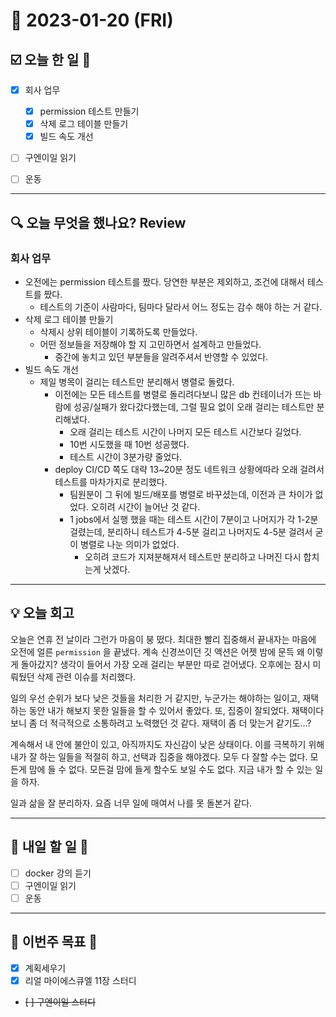 # 📆 2023-01-20 (FRI)

## ☑️ 오늘 한 일 📑

- [x] 회사 업무 
  - [x] permission 테스트 만들기
  - [x] 삭제 로그 테이블 만들기 
  - [x] 빌드 속도 개선
- [ ] 구엔이일 읽기
- [ ] 운동


***

## 🔍️ 오늘 무엇을 했나요? Review

### 회사 업무

- 오전에는 permission 테스트를 짰다. 당연한 부분은 제외하고, 조건에 대해서 테스트를 짰다. 
  - 테스트의 기준이 사람마다, 팀마다 달라서 어느 정도는 감수 해야 하는 거 같다. 
- 삭제 로그 테이블 만들기 
  - 삭제시 상위 테이블이 기록하도록 만들었다. 
  - 어떤 정보들을 저장해야 할 지 고민하면서 설계하고 만들었다. 
    - 중간에 놓치고 있던 부분들을 알려주셔서 반영할 수 있었다. 
- 빌드 속도 개선 
  - 제일 병목이 걸리는 테스트만 분리해서 병렬로 돌렸다. 
    - 이전에는 모든 테스트를 병렬로 돌리려다보니 많은 db 컨테이너가 뜨는 바람에 성공/실패가 왔다갔다했는데, 그럴 필요 없이 오래 걸리는 테스트만 분리해냈다. 
      - 오래 걸리는 테스트 시간이 나머지 모든 테스트 시간보다 길었다. 
      - 10번 시도했을 때 10번 성공했다. 
      - 테스트 시간이 3분가량 줄었다. 
    - deploy CI/CD 쪽도 대략 13~20분 정도 네트워크 상황에따라 오래 걸려서 테스트를 마차가지로 분리했다. 
      - 팀원분이 그 뒤에 빌드/배포를 병렬로 바꾸셨는데, 이전과 큰 차이가 없었다. 오히려 시간이 늘어난 것 같다. 
      - 1 jobs에서 실행 했을 때는 테스트 시간이 7분이고 나머지가 각 1-2분 걸렸는데, 분리하니 테스트가 4-5분 걸리고 나머지도 4-5분 걸려서 굳이 병렬로 나눈 의미가 없었다. 
        - 오히려 코드가 지져분해져서 테스트만 분리하고 나머진 다시 합치는게 낫겠다. 
        
***

## 💡 오늘 회고

오늘은 연휴 전 날이라 그런가 마음이 붕 떴다. 최대한 빨리 집중해서 끝내자는 마음에 오전에 얼른 `permission` 을 끝냈다. 
계속 신경쓰이던 깃 액션은 어젯 밤에 문득 왜 이렇게 돌아갔지? 생각이 들어서 가장 오래 걸리는 부분만 따로 걷어냈다. 
오후에는 잠시 미뤄뒀던 삭제 관련 이슈를 처리했다. 

일의 우선 순위가 보다 낮은 것들을 처리한 거 같지만, 누군가는 해야하는 일이고, 재택하는 동안 내가 해보지 못한 일들을 할 수 있어서 좋았다. 
또, 집중이 잘되었다. 재택이다보니 좀 더 적극적으로 소통하려고 노력했던 것 같다. 재택이 좀 더 맞는거 같기도...? 

계속해서 내 안에 불안이 있고, 아직까지도 자신감이 낮은 상태이다. 이를 극복하기 위해 내가 잘 하는 일들을 적절히 하고, 선택과 집중을 해야겠다.
모두 다 잘할 수는 없다. 모든게 맘에 들 수 없다. 모든걸 맘에 들게 할수도 보일 수도 없다. 지금 내가 할 수 있는 일을 하자. 

일과 삶을 잘 분리하자. 요즘 너무 일에 매여서 나를 못 돌본거 같다. 

***

## 🎯 내일 할 일 🎯
- [ ] docker 강의 듣기
- [ ] 구엔이일 읽기
- [ ] 운동

***

## 🏁 이번주 목표 🏁
- [x] 계획세우기
- [x] 리얼 마이에스큐엘 11장 스터디
- ~~[ ] 구엔이일 스터디~~
 
